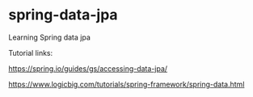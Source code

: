# spring-data-jpa
Learning Spring data jpa

Tutorial links:

https://spring.io/guides/gs/accessing-data-jpa/

https://www.logicbig.com/tutorials/spring-framework/spring-data.html
